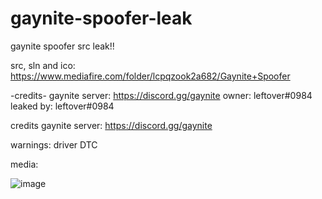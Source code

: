 # gaynite-spoofer-leak
 gaynite spoofer src leak!!

src, sln and ico:
https://www.mediafire.com/folder/lcpqzook2a682/Gaynite+Spoofer

-credits-
gaynite server: 
https://discord.gg/gaynite
owner: 
leftover#0984
leaked by: 
leftover#0984

credits
gaynite server: 
https://discord.gg/gaynite

warnings: driver DTC 



media:


![image](https://user-images.githubusercontent.com/104642778/190928949-ca8d6080-24f7-4dc5-a403-069e7abdc0c7.png)
